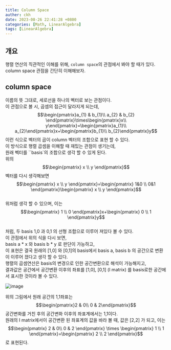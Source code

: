 ```yaml
---
title: Column Space
auther: ckh
date: 2023-08-26 22:41:28 +0800
categories: [Math, LinearAlgebra]
tags: [LinearAlgebra]    
---
```


## 개요
행렬 연산의 직관적인 이해를 위해, ``column space``의 관점에서 봐야 할 때가 있다.  
column space 관점을 간단히 이해해보자.  

## column space
이름의 뜻 그대로, 세로선을 하나의 벡터로 보는 관점이다.  
이 관점으로 볼 시, 곱셈의 접근이 달라지게 되는데,  
$$\begin{pmatrix}a_{1} & b_{1}\\ a_{2} & b_{2} \end{pmatrix}\times\begin{pmatrix}x\\ y\end{pmatrix}=\begin{pmatrix}a_{1}\\ a_{2}\end{pmatrix}x+\begin{pmatrix}b_{1}\\ b_{2}\end{pmatrix}y$$
이런 식으로 벡터의 곱이 column 벡터의 조합으로 표현 할 수 있다.  
이 방식으로 행렬 곱셈을 이해할 때 재밌는 관점이 생기는데,  
원래 벡터를 ``basis`의 조합으로 생각 할 수 있게 된다.  
위의 $$\begin{pmatrix} x \\ y \end{pmatrix}$$벡터를 다시 생각해보면  
$$\begin{pmatrix} x \\ y \end{pmatrix}=\begin{pmatrix} 1&0 \\ 0&1 \end{pmatrix}\begin{pmatrix} x \\ y \end{pmatrix}$$  
위처럼 생각 할 수 있으며, 이는 $$\begin{pmatrix} 1 \\ 0 \end{pmatrix}x+\begin{pmatrix} 0 \\ 1 \end{pmatrix}y$$  
처럼, 두 basis 1,0 과 0,1 의 선형 조합으로 이루어 져있다 볼 수 있다.  
이 관점에서 위의 식을 다시 보면,  
basis a * x 와 basis b * y 로 판단이 가능하고,   
이 표현은 결국 원래의 [1,0] 와 [0,1]의 basis에서 basis a, basis b 의 공간으로 변환이 이루어 졌다고 생각 할 수 있다.  
행렬의 곱셈연산은 basis의 변경으로 인한 공간변환으로 해석이 가능해지고,  
결과값은 공간에서 공간변환 이후의 좌표를 [1,0], [0,1] (I matrix) 를 basis로한 공간에서 표시한 것이라 볼 수 있다.  

![image](https://github.com/ckh7488/ckh7488.github.io/assets/75701998/f867afc9-6faa-4e34-aefd-f2f56607e157)  

위의 그림에서 원래 공간의 1,1좌표는 $$\begin{pmatrix}2 & 0\\ 0 & 2\end{pmatrix}$$ 공간변화를 거친 후의 공간변화 이후의 좌표계에서는  1,1이다.  
원래의 I matrix에서이 공간변환 된 좌표계의 값을 바라 볼 때, 값은 [2,2] 가 되고, 이는
$$\begin{pmatrix}
2 & 0\\ 
0 & 2
\end{pmatrix} \times \begin{pmatrix}
1 \\ 
1 
\end{pmatrix}=\begin{pmatrix}
2 \\ 
2 
\end{pmatrix}$$
로 표현된다.  
